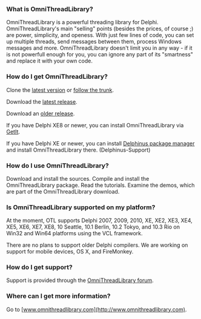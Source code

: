 ### What is OmniThreadLibrary?

OmniThreadLibrary is a powerful threading library for Delphi. OmniThreadLibrary's main "selling" points (besides the prices, of course ;) are power, simplicity, and openess. With just few lines of code, you can set up multiple threads, send messages between them, process Windows messages and more. OmniThreadLibrary doesn't limit you in any way - if it is not powerfull enough for you, you can ignore any part of its "smartness" and replace it with your own code.

### How do I get OmniThreadLibrary?

Clone the [latest version](https://github.com/gabr42/OmniThreadLibrary/tree/release-3.07.6) or [follow the trunk](https://github.com/gabr42/OmniThreadLibrary/). 

Download the [latest release](https://drive.google.com/open?id=1jEfTlzOS7tjEXk8owEY06tV4KsYUjhGv).

Download an [older release](https://drive.google.com/folderview?id=0BwqVlLNTK4OxVEgzZnZGM1FNMGc&usp=drive_web#list).

If you have Delphi XE8 or newer, you can install OmniThreadLibrary via [GetIt](http://docwiki.embarcadero.com/RADStudio/en/GetIt).

If you have Delphi XE or newer, you can install [Delphinus package manager](https://github.com/Memnarch/Delphinus/wiki/Installing-Delphinus) and install OmniThreadLibrary there. (Delphinus-Support)

### How do I use OmniThreadLibrary?

Download and install the sources. Compile and install the OmniThreadLibrary package. Read the tutorials. Examine the demos, which are part of the OmniThreadLibrary download.

### Is OmniThreadLibrary supported on my platform?

At the moment, OTL supports Delphi 2007, 2009, 2010, XE, XE2, XE3, XE4, XE5, 
XE6, XE7, XE8, 10 Seattle, 10.1 Berlin, 10.2 Tokyo, and 10.3 Rio on Win32 and Win64 platforms using the VCL framework. 

There are no plans to support older Delphi compilers. 
We are working on support for mobile devices, OS X, and FireMonkey.

### How do I get support?

Support is provided through the [OmniThreadLibrary forum](https://en.delphipraxis.net/forum/32-omnithreadlibrary/).

### Where can I get more information?

Go to [www.omnithreadlibrary.com](http://www.omnithreadlibrary.com).
